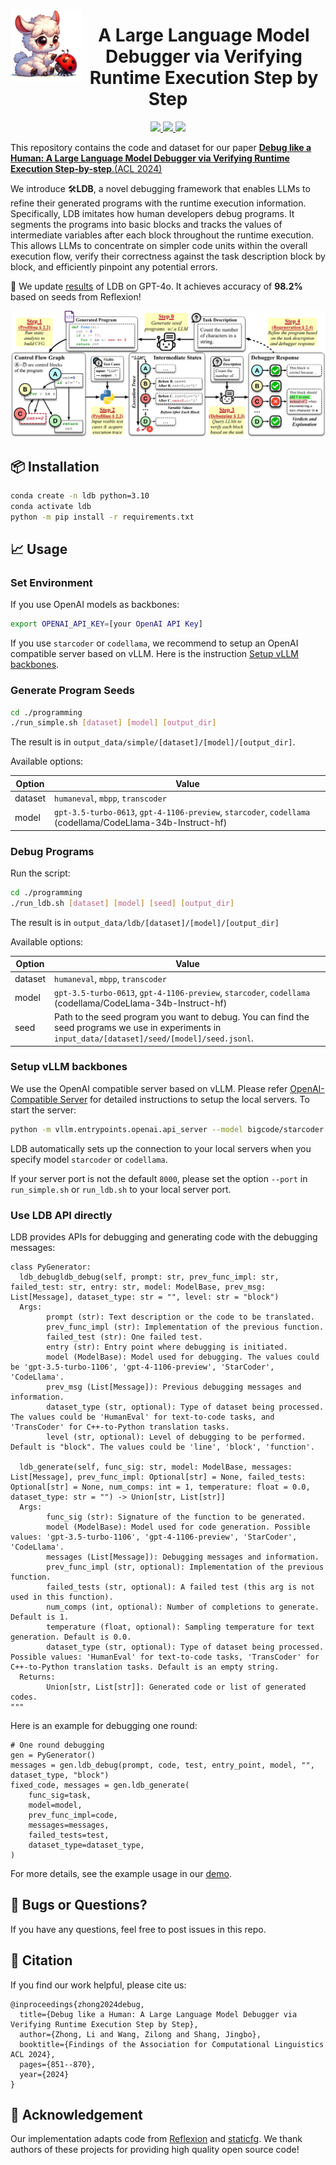 <img src="assets/ldb-logo5.webp" alt="LDB" width="115" align="left"><div align="center"><h1>A Large Language Model Debugger via Verifying Runtime Execution Step by Step</h1></div>

<p align="center">
  <a href="https://arxiv.org/abs/2402.16906">
    <img src="https://img.shields.io/badge/📝-Paper-blue">
  </a>
  <a href="https://github.com/FloridSleeves/LLMDebugger">
    <img src="https://img.shields.io/badge/👩‍💻-Code-green">
  </a>
  <a href="https://huggingface.co/spaces/shangdatalab-ucsd/LDB">
    <img src="https://img.shields.io/badge/🚀-Demo-orange">
  </a>
</p>

This repository contains the code and dataset for our paper [**Debug like a Human: A Large Language Model Debugger via Verifying Runtime Execution Step-by-step**.(ACL 2024)](https://arxiv.org/abs/2402.16906)

We introduce 🛠️**LDB**, a novel debugging framework that enables LLMs to refine their generated programs with the runtime execution information. Specifically, LDB imitates how human developers debug programs. It segments the programs into basic blocks and tracks the values of intermediate variables after each block throughout the runtime execution. This allows LLMs to concentrate on simpler code units within the overall execution flow, verify their correctness against the task description block by block, and efficiently pinpoint any potential errors.

📢 We update [results](https://github.com/FloridSleeves/LLMDebugger/blob/main/results/ldb/humaneval/reflexion/gpt-4o-2024-05-13.jsonl) of LDB on GPT-4o. It achieves accuracy of **98.2%** based on seeds from Reflexion!

![image](assets/overview-ldb.png)

## 📦 Installation

```bash
conda create -n ldb python=3.10
conda activate ldb
python -m pip install -r requirements.txt
```

## 📈 Usage

### Set Environment

If you use OpenAI models as backbones:

```bash
export OPENAI_API_KEY=[your OpenAI API Key]
```

If you use `starcoder` or `codellama`, we recommend to setup an OpenAI compatible server based on vLLM. Here is the instruction [Setup vLLM backbones](#setup-vllm-backbones).

### Generate Program Seeds

```bash
cd ./programming
./run_simple.sh [dataset] [model] [output_dir]
```

The result is in `output_data/simple/[dataset]/[model]/[output_dir]`.

Available options:

| Option  | Value                                                                        |
| ------- | ---------------------------------------------------------------------------- |
| dataset | `humaneval`, `mbpp`, `transcoder`                                                                            |
| model   | `gpt-3.5-turbo-0613`, `gpt-4-1106-preview`, `starcoder`, `codellama` (codellama/CodeLlama-34b-Instruct-hf)   |

### Debug Programs

Run the script:

```bash
cd ./programming
./run_ldb.sh [dataset] [model] [seed] [output_dir]
```

The result is in `output_data/ldb/[dataset]/[model]/[output_dir]`

Available options:

| Option  | Value|
| ------- | --------------------------------------------------------------------|
| dataset | `humaneval`, `mbpp`, `transcoder`  |
| model   | `gpt-3.5-turbo-0613`, `gpt-4-1106-preview`, `starcoder`, `codellama` (codellama/CodeLlama-34b-Instruct-hf)|
| seed    | Path to the seed program you want to debug. You can find the seed programs we use in experiments in `input_data/[dataset]/seed/[model]/seed.jsonl`.|

### Setup vLLM backbones

We use the OpenAI compatible server based on vLLM. Please refer [OpenAI-Compatible Server](https://docs.vllm.ai/en/latest/getting_started/quickstart.html#openai-compatible-server) for detailed instructions to setup the local servers. To start the server:
```bash
python -m vllm.entrypoints.openai.api_server --model bigcode/starcoder
```
LDB automatically sets up the connection to your local servers when you specify model `starcoder` or `codellama`.

If your server port is not the default `8000`, please set the option `--port` in `run_simple.sh` or `run_ldb.sh` to your local server port.

### Use LDB API directly
LDB provides APIs for debugging and generating code with the debugging messages:

```
class PyGenerator:
  ldb_debugldb_debug(self, prompt: str, prev_func_impl: str, failed_test: str, entry: str, model: ModelBase, prev_msg: List[Message], dataset_type: str = "", level: str = "block")
  Args:
        prompt (str): Text description or the code to be translated.
        prev_func_impl (str): Implementation of the previous function.
        failed_test (str): One failed test.
        entry (str): Entry point where debugging is initiated.
        model (ModelBase): Model used for debugging. The values could be 'gpt-3.5-turbo-1106', 'gpt-4-1106-preview', 'StarCoder', 'CodeLlama'.
        prev_msg (List[Message]): Previous debugging messages and information.
        dataset_type (str, optional): Type of dataset being processed. The values could be 'HumanEval' for text-to-code tasks, and 'TransCoder' for C++-to-Python translation tasks.
        level (str, optional): Level of debugging to be performed. Default is "block". The values could be 'line', 'block', 'function'.

  ldb_generate(self, func_sig: str, model: ModelBase, messages: List[Message], prev_func_impl: Optional[str] = None, failed_tests: Optional[str] = None, num_comps: int = 1, temperature: float = 0.0, dataset_type: str = "") -> Union[str, List[str]]
  Args:
        func_sig (str): Signature of the function to be generated.
        model (ModelBase): Model used for code generation. Possible values: 'gpt-3.5-turbo-1106', 'gpt-4-1106-preview', 'StarCoder', 'CodeLlama'.
        messages (List[Message]): Debugging messages and information.
        prev_func_impl (str, optional): Implementation of the previous function.
        failed_tests (str, optional): A failed test (this arg is not used in this function).
        num_comps (int, optional): Number of completions to generate. Default is 1.
        temperature (float, optional): Sampling temperature for text generation. Default is 0.0.
        dataset_type (str, optional): Type of dataset being processed. Possible values: 'HumanEval' for text-to-code tasks, 'TransCoder' for C++-to-Python translation tasks. Default is an empty string.
  Returns:
        Union[str, List[str]]: Generated code or list of generated codes.
"""
```
Here is an example for debugging one round:
```
# One round debugging
gen = PyGenerator()
messages = gen.ldb_debug(prompt, code, test, entry_point, model, "", dataset_type, "block")
fixed_code, messages = gen.ldb_generate(
    func_sig=task,
    model=model,
    prev_func_impl=code,
    messages=messages,
    failed_tests=test,
    dataset_type=dataset_type,
)
```
For more details, see the example usage in our [demo](https://huggingface.co/spaces/shangdatalab-ucsd/LDB).

## 🐞 Bugs or Questions?

If you have any questions, feel free to post issues in this repo.

## 📑 Citation

If you find our work helpful, please cite us:
```
@inproceedings{zhong2024debug,
  title={Debug like a Human: A Large Language Model Debugger via Verifying Runtime Execution Step by Step},
  author={Zhong, Li and Wang, Zilong and Shang, Jingbo},
  booktitle={Findings of the Association for Computational Linguistics ACL 2024},
  pages={851--870},
  year={2024}
}

```
## 🙌 Acknowledgement
Our implementation adapts code from [Reflexion](https://github.com/noahshinn/reflexion) and [staticfg](https://github.com/coetaur0/staticfg). We thank authors of these projects for providing high quality open source code!
